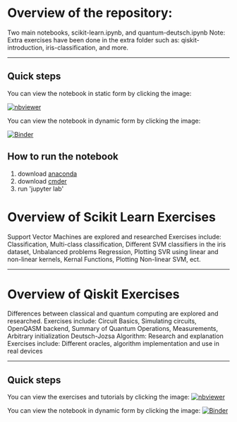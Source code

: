 # Overview of the repository:
Two main notebooks, scikit-learn.ipynb, and quantum-deutsch.ipynb
Note: Extra exercises have been done in the extra folder such as: qiskit-introduction, iris-classification, and more.
***

## Quick steps
You can view the notebook in static form by clicking the image:

[![nbviewer](https://raw.githubusercontent.com/jupyter/design/master/logos/Badges/nbviewer_badge.svg)](https://nbviewer.jupyter.org/github/skli420/numpy-random/blob/main/numpy-random.ipynb)

You can view the notebook in dynamic form by clicking the image:

[![Binder](https://mybinder.org/badge_logo.svg)](https://mybinder.org/v2/gh/Stephen313k/numpy-random/HEAD?labpath=numpy-random.ipynb)

## How to run the notebook

1. download [anaconda](https://docs.anaconda.com/anaconda/install/index.html)
2. download [cmder](https://cmder.net/)
3. run 'jupyter lab' 

# Overview of Scikit Learn Exercises
Support Vector Machines are explored and researched
Exercises include:
Classification, Multi-class classification, Different SVM classifiers in the iris dataset, Unbalanced problems
Regression, Plotting SVR using linear and non-linear kernels, Kernal Functions, Plotting Non-linear SVM, ect.

***
# Overview of Qiskit Exercises
Differences between classical and quantum computing are explored and researched.
Exercises include: Circuit Basics, Simulating circuits, OpenQASM backend, Summary of Quantum Operations, Measurements, Arbitrary initialization
Deutsch-Jozsa Algorithm: Research and explanation
Exercises include: Different oracles, algorithm implementation and use in real devices

***

## Quick steps
You can view the exercises and tutorials by clicking the image:
[![nbviewer](https://raw.githubusercontent.com/jupyter/design/master/logos/Badges/nbviewer_badge.svg)](https://nbviewer.org/github/Stephen313k/Emerging-technologies/blob/main/sklearn.ipynb)

You can view the notebook in dynamic form by clicking the image:
[![Binder](https://mybinder.org/badge_logo.svg)](https://mybinder.org/v2/gh/Stephen313k/Emerging-technologies/HEAD?labpath=sklearn.ipynb)

